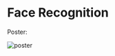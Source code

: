 # Face Recognition

Poster:

![poster](https://user-images.githubusercontent.com/44768171/122223259-af49fd00-cebb-11eb-85ba-4d3555a6ed7d.jpeg)


